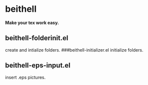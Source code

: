 beithell
===========
**Make your tex work easy.**

## beithell-folderinit.el
create and intialize folders.
###beithell-initializer.el
initialize folders.
## beithell-eps-input.el
insert .eps pictures.

